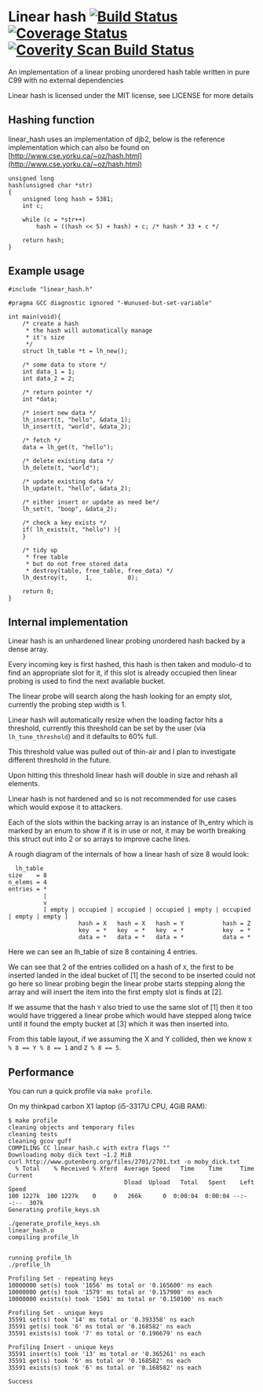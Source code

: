 # Linear hash [![Build Status](https://travis-ci.org/mkfifo/linear_hash.svg)](https://travis-ci.org/mkfifo/linear_hash) [![Coverage Status](https://coveralls.io/repos/mkfifo/linear_hash/badge.svg?branch=master)](https://coveralls.io/r/mkfifo/linear_hash?branch=master) <a href="https://scan.coverity.com/projects/4850"> <img alt="Coverity Scan Build Status" src="https://scan.coverity.com/projects/4850/badge.svg"/> </a>

An implementation of a linear probing unordered hash table written in pure C99 with no external dependencies

Linear hash is licensed under the MIT license, see LICENSE for more details

Hashing function
----------------

linear_hash uses an implementation of djb2,
below is the reference implementation which can also be
found on [http://www.cse.yorku.ca/~oz/hash.html](http://www.cse.yorku.ca/~oz/hash.html)

    unsigned long
    hash(unsigned char *str)
    {
        unsigned long hash = 5381;
        int c;

        while (c = *str++)
            hash = ((hash << 5) + hash) + c; /* hash * 33 + c */

        return hash;
    }

Example usage
--------------

    #include "linear_hash.h"

    #pragma GCC diagnostic ignored "-Wunused-but-set-variable"

    int main(void){
        /* create a hash
         * the hash will automatically manage
         * it's size
         */
        struct lh_table *t = lh_new();

        /* some data to store */
        int data_1 = 1;
        int data_2 = 2;

        /* return pointer */
        int *data;

        /* insert new data */
        lh_insert(t, "hello", &data_1);
        lh_insert(t, "world", &data_2);

        /* fetch */
        data = lh_get(t, "hello");

        /* delete existing data */
        lh_delete(t, "world");

        /* update existing data */
        lh_update(t, "hello", &data_2);

        /* either insert or update as need be*/
        lh_set(t, "boop", &data_2);

        /* check a key exists */
        if( lh_exists(t, "hello") ){
        }

        /* tidy up
         * free table
         * but do not free stored data
         * destroy(table, free_table, free_data) */
        lh_destroy(t,     1,          0);

        return 0;
    }

Internal implementation
-----------------------

Linear hash is an unhardened linear probing unordered hash backed by a dense array.

Every incoming key is first hashed, this hash is then taken and modulo-d to find
an appropriate slot for it, if this slot is already occupied then linear probing
is used to find the next available bucket.

The linear probe will search along the hash looking for an empty slot,
currently the probing step width is 1.

Linear hash will automatically resize when the loading factor hits a threshold,
currently this threshold can be set by the user (via `lh_tune_threshold`) and
it defaults to 60% full.

This threshold value was pulled out of thin-air and I plan to investigate 
different threshold in the future.

Upon hitting this threshold linear hash will double in size and rehash all
elements.

Linear hash is not hardened and so is not recommended for use cases which would
expose it to attackers.

Each of the slots within the backing array is an instance of lh_entry which is
marked by an enum to show if it is in use or not,
it may be worth breaking this struct out into 2 or so arrays to improve cache
lines.

A rough diagram of the internals of how a linear hash of size 8 would look:

      lh_table
    size    = 8
    n_elems = 4
    entries = *
              |
              v
              [ empty | occupied | occupied | occupied | empty | occupied | empty | empty ]
                        hash = X   hash = X   hash = Y           hash = Z
                        key  = *   key  = *   key  = *           key  = *
                        data = *   data = *   data = *           data = *

Here we can see an lh_table of size 8 containing 4 entries.

We can see that 2 of the entries collided on a hash of `X`,
the first to be inserted landed in the ideal bucket of [1]
the second to be inserted could not go here so linear probing begin
the linear probe starts stepping along the array and will insert the item into
the first empty slot is finds at [2].

If we assume that the hash `Y` also tried to use the same slot of [1]
then it too would have triggered a linear probe which would have stepped along
twice until it found the empty bucket at [3] which it was then inserted into.

From this table layout, if we assuming the X and Y collided, then we know
`X % 8 == Y % 8 == 1`
and
`Z % 8 == 5`.

Performance
-----------

You can run a quick profile via `make profile`.

On my thinkpad carbon X1 laptop (i5-3317U CPU, 4GiB RAM):

    $ make profile
    cleaning objects and temporary files
    cleaning tests
    cleaning gcov guff
    COMPILING CC linear_hash.c with extra flags ""
    Downloading moby dick text ~1.2 MiB
    curl http://www.gutenberg.org/files/2701/2701.txt -o moby_dick.txt
      % Total    % Received % Xferd  Average Speed   Time    Time     Time  Current
                                     Dload  Upload   Total   Spent    Left  Speed
    100 1227k  100 1227k    0     0   266k      0  0:00:04  0:00:04 --:--:--  307k
    Generating profile_keys.sh

    ./generate_profile_keys.sh
    linear_hash.o
    compiling profile_lh


    running profile_lh
    ./profile_lh

    Profiling Set - repeating keys
    10000000 set(s) took '1656' ms total or '0.165600' ns each
    10000000 get(s) took '1579' ms total or '0.157900' ns each
    10000000 exists(s) took '1501' ms total or '0.150100' ns each

    Profiling Set - unique keys
    35591 set(s) took '14' ms total or '0.393358' ns each
    35591 get(s) took '6' ms total or '0.168582' ns each
    35591 exists(s) took '7' ms total or '0.196679' ns each

    Profiling Insert - unique keys
    35591 insert(s) took '13' ms total or '0.365261' ns each
    35591 get(s) took '6' ms total or '0.168582' ns each
    35591 exists(s) took '6' ms total or '0.168582' ns each

    Success

